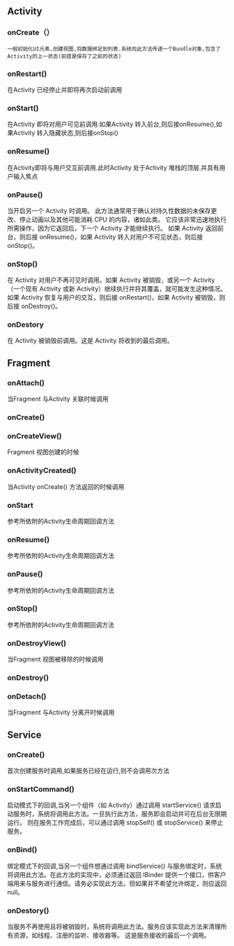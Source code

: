 ## Activity

<!--  每个模块的回调需要按照调用顺序排列  -->
### onCreate（）
	一般初始化UI元素,创建视图,将数据绑定到列表.系统向此方法传递一个Bundle对象,包含了Activity的上一状态(前提是保存了之前的状态)
	
### onRestart()
在Activity 已经停止并即将再次启动前调用
	
### onStart()
在Activity 即将对用户可见前调用.如果Activity 转入前台,则后接onResume(),如果Activity 转入隐藏状态,则后接onStop()

### onResume()
在Activity即将与用户交互前调用.此时Activity 处于Activity 堆栈的顶层.并具有用户输入焦点

### onPause()
当开启另一个 Activity 时调用。 此方法通常用于确认对持久性数据的未保存更改、停止动画以及其他可能消耗 CPU 的内容，诸如此类。 它应该非常迅速地执行所需操作，因为它返回后，下一个 Activity 才能继续执行。
如果 Activity 返回前台，则后接 onResume()，如果 Activity 转入对用户不可见状态，则后接 onStop()。
### onStop()
在 Activity 对用户不再可见时调用。如果 Activity 被销毁，或另一个 Activity（一个现有 Activity 或新 Activity）继续执行并将其覆盖，就可能发生这种情况。
如果 Activity 恢复与用户的交互，则后接 onRestart()，如果 Activity 被销毁，则后接 onDestroy()。

### onDestory
在 Activity 被销毁前调用。这是 Activity 将收到的最后调用。

## Fragment

### onAttach()
当Fragment 与Activity 关联时候调用
### onCreate()

### onCreateView()
Fragment 视图创建的时候

### onActivityCreated()
当Activity onCreate() 方法返回的时候调用
### onStart
参考所依附的Activity生命周期回调方法
### onResume()
参考所依附的Activity生命周期回调方法
### onPause()
参考所依附的Activity生命周期回调方法
### onStop()
参考所依附的Activity生命周期回调方法
### onDestroyView()
当Fragment 视图被移除的时候调用
### onDestroy()
### onDetach()
当Fragment 与Activity 分离开时候调用



## Service

### onCreate()
首次创建服务时调用,如果服务已经在运行,则不会调用次方法
### onStartCommand()
启动模式下的回调,当另一个组件（如 Activity）通过调用 startService() 请求启动服务时，系统将调用此方法。一旦执行此方法，服务即会启动并可在后台无限期运行。 则在服务工作完成后，可以通过调用 stopSelf() 或 stopService() 来停止服务。
### onBind()
绑定模式下的回调,当另一个组件想通过调用 bindService() 与服务绑定时，系统将调用此方法。在此方法的实现中，必须通过返回 IBinder 提供一个接口，供客户端用来与服务进行通信。请务必实现此方法，但如果并不希望允许绑定，则应返回 null。
### onDestory()
当服务不再使用且将被销毁时，系统将调用此方法。服务应该实现此方法来清理所有资源，如线程、注册的监听、接收器等。 这是服务接收的最后一个调用。


